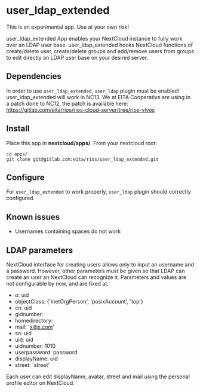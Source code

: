 # user_ldap_extended
This is an experimental app. Use at your own risk!

user_ldap_extended App enables your NextCloud instance to fully work over an LDAP user base. user_ldap_extended hooks NextCloud functions of create/delete user, create/delete groups and add/remove users from groups to edit directly an LDAP user base on your desired server.

## Dependencies

In order to use `user_ldap_extended`, `user_ldap` plugin must be enabled!
user_ldap_extended will work in NC13. We at EITA Cooperative are using in a patch done to NC12, the patch is available here:  https://gitlab.com/eita/rios/rios-cloud-server/tree/rios-vivos

## Install

Place this app in **nextcloud/apps/**. From your nextcloud root:
```
cd apps/
git clone git@gitlab.com:eita/rios/user_ldap_extended.git
```
## Configure

For `user_ldap_extended` to work properly, `user_ldap` plugin should correctly configured.


## Known issues

* Usernames containing spaces do not work

## LDAP parameters

NextCloud interface for creating users allows only to input an username and a password. However, other parameters must be given so that LDAP can create an user an NextCloud can recognize it. Parameters and values are not configurable by now, and are fixed at:
            
* o: uid
* objectClass: {'inetOrgPerson', 'posixAccount', 'top'}
* cn: uid
* gidnumber: 
* homedirectory: 
* mail: 'x@x.com'
* sn: uid
* uid: uid
* uidnumber: 1010
* userpassword: password
* displayName: uid
* street: 'street'

Each user can edit displayName, avatar, street and mail using the personal profile editor on NextCloud.
